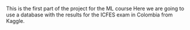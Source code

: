 This is the first part of the project for the ML course
Here we are going to use a database with the results for the ICFES exam in Colombia from Kaggle.